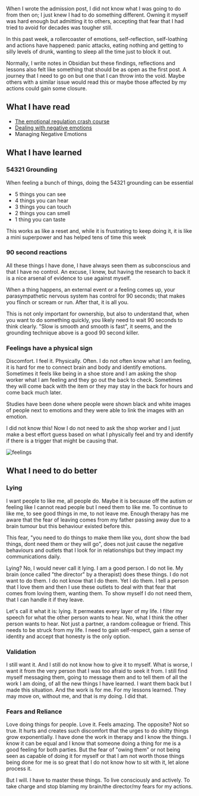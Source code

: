 When I wrote the admission post, I did not know what I was going to do from then on; I just knew I had to do something different.
Owning it myself was hard enough but admitting it to others, accepting that fear that I had tried to avoid for decades was tougher still.

In this past week, a rollercoaster of emotions, self-reflection, self-loathing and actions have happened: panic attacks, eating nothing and getting to silly levels of drunk, wanting to sleep all the time just to block it out.

Normally, I write notes in Obsidian but these findings, reflections and lessons also felt like something that should be as open as the first post. A journey that I need to go on but one that I can throw into the void. Maybe others with a similar issue would read this or maybe those affected by my actions could gain some closure.

## What I have read

- [The emotional regulation crash course](https://www.goodreads.com/book/show/60752997-the-emotional-regulation-crash-course)
- [Dealing with negative emotions](https://www.goodreads.com/book/show/59236876-anxious-attachment)
- Managing Negative Emotions
## What I have learned

### 54321 Grounding

When feeling a bunch of things, doing the 54321 grounding can be essential
- 5 things you can see
- 4 things you can hear
- 3 things you can touch
- 2 things you can smell
- 1 thing you can taste

This works as like a reset and, while it is frustrating to keep doing it, it is like a mini superpower and has helped tens of time this week

### 90 second reactions

All these things I have done, I have always seen them as subconscious and that I have no control. An excuse, I knew, but having the research to back it is a nice arsenal of evidence to use against myself.

When a thing happens, an external event or a feeling comes up, your parasympathetic nervous system has control for 90 seconds; that makes you flinch or scream or run. After that, it is all you.

This is not only important for ownership, but also to understand that, when you want to do something quickly, you likely need to wait 90 seconds to think clearly. "Slow is smooth and smooth is fast", it seems, and the grounding technique above is a good 90 second killer.

### Feelings have a physical sign

Discomfort. I feel it. Physically. Often. I do not often know what I am feeling, it is hard for me to connect brain and body and identify emotions. Sometimes it feels like being in a shoe store and I am asking the shop worker what I am feeling and they go out the back to check. Sometimes they will come back with the item or they may stay in the back for hours and come back much later.

Studies have been done where people were shown black and white images of people next to emotions and they were able to link the images with an emotion.

I did not know this! Now I do not need to ask the shop worker and I just make a best effort guess based on what I physically feel and try and identify if there is a trigger that might be causing that.

![feelings](https://images.squarespace-cdn.com/content/v1/6099ae646b9fca0d05e741aa/1631223995352-HH77WBJSOYK7CZPKF0NM/Where+are+emotions+stored+in+the+body.png)

## What I need to do better

### Lying 
I want people to like me, all people do. Maybe it is because off the autism or feeling like I cannot read people but I need them to like me. To continue to like me, to see good things in me, to not leave me. Enough therapy has me aware that the fear of leaving comes from my father passing away due to a brain tumour but this behaviour existed before this.

This fear, "you need to do things to make them like you, dont show the bad things, dont need them or they will go", does not just cause the negative behaviours and outlets that I look for in relationships but they impact my communications daily. 

Lying? No, I would never call it lying. I am a good person. I do not lie. My brain (once called "the director" by a therapist) does these things. I do not want to do them. I do not know that I do them. Yet I do them. I tell a person that I love them and then I use these outlets to deal with that fear that comes from loving them, wanting them. To show myself I do not need them, that I can handle it if they leave.

Let's call it what it is: lying. It permeates every layer of my life. I filter my speech for what the other person wants to hear. No, what I think the other person wants to hear. Not just a partner, a random colleague or friend. This needs to be struck from my life. I need to gain self-respect, gain a sense of identity and accept that honesty is the only option.

### Validation
I still want it. And I still do not know how to give it to myself. What is worse, I want it from the very person that I was too afraid to seek it from. I still find myself messaging them, going to message them and to tell them of all the work I am doing, of all the new things I have learned. I want them back but I made this situation. And the work is for me. For my lessons learned. They may move on, without me, and that is my doing. I did that. 

### Fears and Reliance
Love doing things for people. Love it. Feels amazing. The opposite? Not so true. It hurts and creates such discomfort that the urges to do shitty things grow exponentially. I have done the work in therapy and I know the things. I know it can be equal and I know that someone doing a thing for me is a good feeling for both parties. But the fear of "owing them" or not being seen as capable of doing it for myself or that I am not worth those things being done for me is so great that I do not know how to sit with it, let alone process it.

But I will. I have to master these things. To live consciously and actively. To take charge and stop blaming my brain/the director/my fears for my actions.